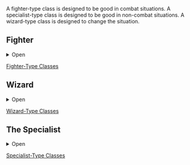 A fighter-type class is designed to be good in combat situations. A specialist-type class is designed to be good in non-combat situations. A wizard-type class is designed to change the situation.

## Fighter

<details><summary>Open</summary>
<p>

**Starting Equipment**: Chain armour, two weapons of your choice and a bundle of ammo if needed.

**Starting Skill**: Imperial Infantry, Imperial Navy, Celebrity Bodyguard, or Caravan Life.

**A:** Grit, Parry

**B:** Notches, +1 attack per round

**C:** Campaigner

**D:** Cleave +1 attack per round

### A: Grit

You can have as many Scars as your WIL without them taking inventory slots.

### A: Parry

Once per day you can reduce incoming damage by 1d12 points. If you also choose to sunder your shield, you can reduce the damage by 12 points instead of 1d12

### B: Notches

Each time you attain a total of 10, 20, 30, and 50 kills with a weapon type (such as 10 kills with a dagger), you unlock a new ability for that weapon, chosen from the list below. Keep track of your kills and special abilities on the back of your character sheet.

- +1 Damage
- Expanded critical range (+1)
- Special ability (negotiat with GM, one per weapon).
Examples: ability to draw the weapon from any slot, knock a target prone on a critical, wield a two-handed weapon in one hand, gain a bonus to use the weapon as a tool, etc.

For example, a Fighter with 50 flail kills (4 notches) could have +1 damage, a critical range of (1-3), and the ability to stun an opponent for one round on a critical hit. The GM decides what counts as a kill.

### C: Campaigner

Armor occupies 2 fewer item slots in your inventory. Example: chain occupies 0 slots instead of 2.
	
### D: Cleave

Whenever you reduce a creature to 0 HP with an attack, you can make another attack with the same weapon against a target within 5’. You can only cleave an number of targets equal to your Level in a single round.

</p>
</details>

[Fighter-Type Classes](https://github.com/HeringtonPress/OLC/blob/main/21FightersofUud.md)

## Wizard

<details><summary>Open</summary>
<p>

**Starting Equipment**: A strange hat, ink and quill, a spellbook.

**Starting Skills**: University Graduat, Alchemist, Charlatan, or Heretical Recluse.

For every Wizard template you gain, you gain one extra **Spell Die** (SD) and you can study without spending a treasure **Study**.

### Spells

Wizards get a random one for free at level 1. They’re stored in your Psyche and you spend Spell Dice to cast them.

<details><summary>How spells work</summary>
<p>

Spell Dice (SD)
You get 1 per Wizard template. They are D6s.

Whenever you cast a spell, you choose how many SD to invest into it. The result of the spell depends on the number of [dice] and their [sum].

If a SD rolls a 1, 2 or 3, you don’t lose it. Otherwise, you lose it until you get a night of sleep. You can’t cast without SD.

Every time you roll doubles you get closer to Catastrophe.

**Catastrophe**
Every time you roll doubles you gain 1 Doom Point. Roll a D20. If you roll equal to or below your doom score, you trigger a catastrophe. These might end your wizardly career.

</p>
</details>

### Study

You need a Spellbook to study. You cannot take a Wizard template if you do not possess a Spellbook. When you study, you choose which book you are studying, gain the knowledge contained in it and roll for one of its spells. If you already know the spell, roll again.

</p>
</details>

[Wizard-Type Classes](https://github.com/HeringtonPress/OLC/blob/main/22CastersofUud.md)

## The Specialist

<details><summary>Open</summary>
<p>
	
**Starting Equipment**: Roll on the [1D200 Failed Medieval Careers](https://docs.google.com/spreadsheets/d/1-c2-qKcmKtcLrb5iLyBe15JeTJksg1ScD1EqUG_qUgg/edit#gid=0).

**Starting Skills**: Your failed career, and your choice of Climbing, Disguises, Lying, or Stealth.

For every Specialist template you have, you learn a new **Trick**.

**A:** Scrounge
**B:** Expertise
**C:** Bonus Trick
**D:** Mastery

### Trick

Roll twice on the trick list below and choose one. Reroll tricks you can already do.

### A: Scrounge

Once per session, digging through trash, you can get an item rolled on the 1D200 Failed Medieval Careers table.

### B:Expertise

Choose one skill you have. You automatically succeed on skill rolls with this skill, as you are an expert.

### D: Mastery

You can achieve things beyond the scope of your skills:

- If you are skilled in Climbing, you can climb any surface, even upside down.
- If you are skilled in Disguises, you may declare that you are leaving the area then later declare yourself to have been one of other minor NPCs present all along, friend or enemy. You can also just walk back in undisguised.
- If you are skilled in Lying, once per session, you can redo your turn if you are unhappy with how it went down.
- If you are skilled in Stealth, you can vanish out of thin air if you succeed on a stealth roll.

<details><summary>1D40 Tricks</summary>
<p>

1. Acquired Immunity: You can smell poison. Resisting poisons is an easy roll.

2. Acrobat: Movement rolls are easier. You take 10 less damage from falling.

3. Archeologist: Once per day, you can speak with ancient objects or bones.

4. Assassin: For every non-trivial fact (something you can’t learn from glancing around) you know about your target, you have +1D6 to your attack and damage rolls. Usable once per fact per target.

5. Brawler: Improvised weapons inflict 1D8 damage in your hands.

6. Cat’s Eyes: You see in the dark as if you were holding a torch.

7. Cat Reflexes: You have advantage on dodge rolls when not wearing armor.

8. Con Artist: Once per session, you can decide one worthless object is actually valuable if sold by you.

9. Coward: You take half damage if you are crawling or in a fetal position.

10. Divine Grunt: Once per day, issue an irresistible one-word command to (1D4): 1, Undeads, 2, Plants, 3, Animals, 4, Furniture.

11. Dog Whisperer: You have a dog. Dogs you train have advantage on stealth, communicate if an area is obviously dangerous, and track a week-old trail by scent without fail (barring magical concealment).

12. Escape Artist: Escaping a grapple is easy. You can crawl through 1’ wide holes.

13. Fashionable: Fancy clothes count as pieces of armor and don’t take up any inventory slots.

14. Field Medic: Rolls to stabilize a dying ally are normal rolls instead of hard rolls.

15. Forgery: Once per session you can take 10 minutes to make a copy of any object. It’s unuseable and worthless.

16. Getaway Horse: You have a horse. Horses you train have advantage on stealth, understand abstract directions, and follow a schedule to the minute.

17. Gossip: Once per session you can recall an embarrassing secret of a person of your choice, as told by the referee.

18. Jester: You can make yourself appear as the most or least important person of your group at any time.

19. Lucky: 1/day, reroll one of your D20 rolls.

20. Multitalented: Learn a new skill of your choice.

21. Network: Once per session, you can declare you have an ally within any organization of your choice.

22. Open Mind: +3 Psyche slots.

23. Opportunist: When you have advantage on attack, deal an extra 1D6 damage.

24. Pack Rat: +3 Inventory slots.

25. Poisoner: You start each adventure with 3 doses of poison.

26. Quick Fingers: You have advantage on rolls to pickpocket people. You can steal things directly out of someone’s hands with a regular (no advantage) dexterity save.

27. Recorder Crow: You have a crow. It can make and play auditory recordings. It responds to Record, Stop Recording, Play, Pause, Rewind, and Fast Forward. Max storage: 1 hour. It’s very smart.

28. Redirect: If your dodge roll was above 20, you can redirect the attack to an adjacent creature.

29. Rope Master: You have advantage on all your rolls mainly related to ropes.

30. Saboteur: You can take 10 minutes to break any non magical object.

31. Second Chance: Once per lifetime, cheat death.

32. Self-Taught Magic: By tasting an object, you can tell whether or not it is magical. You have 1 Spell Dice that regenerates overnight.

33. Square Meal: Lunch heals you 1 Wound provided you pair it with alcohol.

34. Switcharoo: You can take out anything from the inventories of your teammates as if it was in yours as long as they are in sight and they consent. Pulling any item from an inventory in battle does not take an action.

35. Tinker: You can take 10 minutes to merge any two non magical objects from your Inventory. The new object is only usable by you and otherwise worthless.

36. Tongues: Once per day, you can speak with D4: 1 Weapons, 2 Doors, 3 Birds, 4 Clothing.

37. Tricky: Whenever you roll a 1 on a damage roll, you can also attempt a combat maneuver.

38. Urchin: A street rat demands to learn and join your entourage. They’re very sneaky. If you lose your urchin, you can recruit another wherever urchins are plentiful, but it will be difficult if you have a reputation for getting them killed.

39. Watchful: You are never surprised. In combat, you can take a full turn before anybody.

40. Wizkid: You can take 10 minutes to repair any non magical object for 10 minutes.

</p>
</details>

</p>
</details>

[Specialist-Type Classes](https://github.com/HeringtonPress/OLC/blob/main/23SpecialistsofUud.md)
